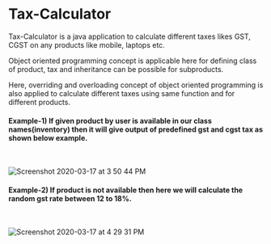 # Tax-Calculator
Tax-Calculator is a java application to calculate different taxes likes GST, CGST on any products like mobile, laptops etc.


Object oriented programming concept is applicable here for defining class of product, tax and inheritance can be possible for subproducts. 

Here, overriding and overloading concept of object oriented programming is also applied to calculate different taxes using same function and for different products.


#### Example-1) If given product by user is available in our class names(inventory) then it will give output of predefined gst and cgst tax as shown below example.
<br />

![Screenshot 2020-03-17 at 3 50 44 PM](https://user-images.githubusercontent.com/35401920/76849448-6eec7100-686b-11ea-850e-2ab855b4a08e.png)
<br />

#### Example-2) If product is not available then here we will calculate the random gst rate between 12 to 18%.
<br />

![Screenshot 2020-03-17 at 4 29 31 PM](https://user-images.githubusercontent.com/35401920/76850012-81b37580-686c-11ea-9075-3103d12dfe3e.png)

